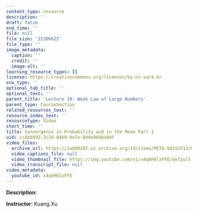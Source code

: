 ```yaml
---
content_type: resource
description: ''
draft: false
end_time: ''
file: null
file_size: '21306622'
file_type: ''
image_metadata:
  caption: ''
  credit: ''
  image-alt: ''
learning_resource_types: []
license: https://creativecommons.org/licenses/by-nc-sa/4.0/
ocw_type: ''
optional_tab_title: ''
optional_text: ''
parent_title: 'Lecture 19: Weak Law of Large Numbers'
parent_type: CourseSection
related_resources_text: ''
resource_index_text: ''
resourcetype: Video
start_time: ''
title: Convergence in Probability and in the Mean Part 1
uid: cc8bb993-3c28-04b9-9e7e-8d9e069ba9df
video_files:
  archive_url: https://ia800207.us.archive.org/19/items/MIT6.041SCF13/MIT6_041SCF13_No32_Rec20_P2_ConvgProb1_Partatod_300k.mp4
  video_captions_file: null
  video_thumbnail_file: https://img.youtube.com/vi/x4q6H6lxFFE/default.jpg
  video_transcript_file: null
video_metadata:
  youtube_id: x4q6H6lxFFE
---
```

**Description**:

**Instructor**: Kuang Xu